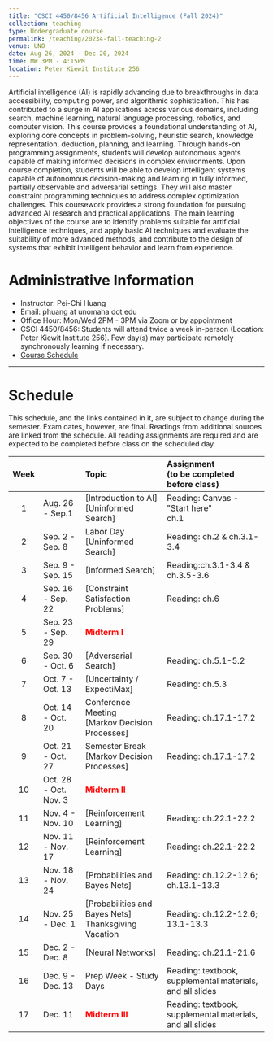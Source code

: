 ```yaml
---
title: "CSCI 4450/8456 Artificial Intelligence (Fall 2024)"
collection: teaching
type: Undergraduate course
permalink: /teaching/20234-fall-teaching-2
venue: UNO
date: Aug 26, 2024 - Dec 20, 2024
time: MW 3PM - 4:15PM
location: Peter Kiewit Institute 256 
---
```

Artificial intelligence (AI) is rapidly advancing due to breakthroughs in data accessibility, computing power, and algorithmic sophistication. This has contributed to a surge in AI applications across various domains, including search, machine learning, natural language processing, robotics, and computer vision. This course provides a foundational understanding of AI, exploring core concepts in problem-solving, heuristic search, knowledge representation, deduction, planning, and learning. Through hands-on programming assignments, students will develop autonomous agents capable of making informed decisions in complex environments. Upon course completion, students will be able to develop intelligent systems capable of autonomous decision-making and learning in fully informed, partially observable and adversarial settings. They will also master constraint programming techniques to address complex optimization challenges. This coursework provides a strong foundation for pursuing advanced AI research and practical applications. The main learning objectives of the course are to identify problems suitable for artificial intelligence techniques, and apply basic AI techniques and evaluate the suitability of more advanced methods, and contribute to the design of systems that exhibit intelligent behavior and learn from experience.

# Administrative Information
* Instructor: Pei-Chi Huang
* Email: phuang at unomaha dot edu
* Office Hour: Mon/Wed 2PM - 3PM via Zoom or by appointment
* CSCI 4450/8456: Students will attend twice a week in-person (Location: Peter Kiewit Institute 256). Few day(s) may participate remotely synchronously learning if necessary.
* [Course Schedule](#schedule)

---------------------------------------------------------------------------------------------------------------
# Schedule
This schedule, and the links contained in it, are subject to change during the semester. Exam dates, however, are final.
Readings from additional sources are linked from the schedule. All reading assignments are required and are expected to be completed before class on the scheduled day.


| Week |   	 |      		 Topic        		 | Assignment <br>(to be completed before class) |
|:----:|:----------|:------------------------------------|:----------------------------------------------|
| 1  |  Aug. 26  -   Sep.1  |   [Introduction to AI] <br> [Uninformed Search]  	 |     Reading: Canvas - "Start here"  <br> ch.1         |
| 2  |  Sep. 2  -   Sep. 8    |  Labor Day <br> [Uninformed Search]    	 |   Reading: ch.2 & ch.3.1-3.4        |
| 3  |  Sep. 9   -   Sep. 15   |  [Informed Search]   | Reading:ch.3.1-3.4 & ch.3.5-3.6  |
| 4  |  Sep. 16  -   Sep. 22  |   [Constraint Satisfaction Problems]	 |   Reading:  ch.6       |
| 5  |  Sep. 23  -   Sep. 29  |   <span style="color:red"> **Midterm I** </span>	 |           |
| 6  |  Sep. 30  -   Oct. 6  |   [Adversarial Search]  		 |   Reading: ch.5.1-5.2        |
| 7  |  Oct. 7  -   Oct. 13  	 |   [Uncertainty / ExpectiMax]  	 |    Reading: ch.5.3  |
| 8  |  Oct. 14 - Oct. 20	|  Conference Meeting <br> [Markov Decision Processes]  |  Reading: ch.17.1-17.2   |
| 9    |   Oct. 21 - Oct. 27  |   Semester Break <br> [Markov Decision Processes]  |  Reading: ch.17.1-17.2      |
| 10  |  Oct. 28 - Oct. Nov. 3     |   <span style="color:red"> **Midterm II** </span>  |          |
| 11  |   Nov. 4 - Nov. 10 	 |  [Reinforcement Learning]    |   Reading: ch.22.1-22.2       |
| 12  |   Nov. 11 - Nov. 17  |	[Reinforcement Learning]    |   Reading: ch.22.1-22.2              |
| 13  |   Nov. 18  - Nov. 24  |  [Probabilities and Bayes Nets] |    Reading: ch.12.2-12.6; ch.13.1-13.3     	 |
| 14 |   Nov. 25 - Dec. 1   |  [Probabilities and Bayes Nets] <br>  Thanksgiving Vacation |    Reading: ch.12.2-12.6; 13.1-13.3    |
| 15  | Dec. 2 - Dec. 8 	 |   [Neural Networks]		 |  Reading: ch.21.1-21.6         |
| 16 | Dec. 9 - Dec. 13 	 |  Prep Week - Study Days   | Reading: textbook, supplemental materials, and all slides |
| 17  | Dec. 11  |   <span style="color:red"> **Midterm III** </span> | Reading: textbook, supplemental materials, and all slides |





